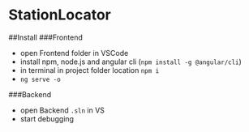 # StationLocator

##Install
###Frontend
- open Frontend folder in VSCode
- install npm, node.js and angular cli (`npm install -g @angular/cli`)
- in terminal in project folder location `npm i`
- `ng serve -o`

###Backend
- open Backend `.sln` in VS
- start debugging
